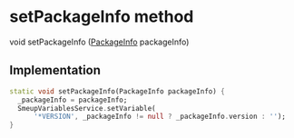 


# setPackageInfo method








void setPackageInfo
([PackageInfo](https://pub.dev/documentation/package_info/2.0.2/package_info/PackageInfo-class.html) packageInfo)








## Implementation

```dart
static void setPackageInfo(PackageInfo packageInfo) {
  _packageInfo = packageInfo;
  SmeupVariablesService.setVariable(
      '*VERSION', _packageInfo != null ? _packageInfo.version : '');
}
```







